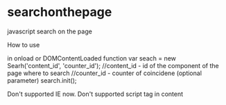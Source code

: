 searchonthepage
===============

javascript search on the page

How to use

in onload or DOMContentLoaded function 
var seach = new Searh('content_id', 'counter_id');
//content_id - id of the component of the page where to search
//counter_id - counter of coincidene (optional parameter)
search.init();

Don't supported IE now. 
Don't supported script tag in content